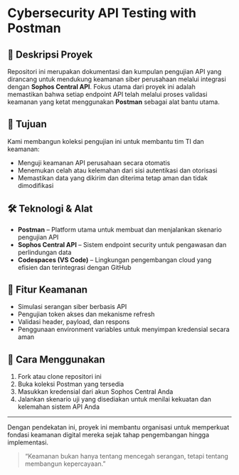 # Cybersecurity API Testing with Postman

## 🧭 Deskripsi Proyek

Repositori ini merupakan dokumentasi dan kumpulan pengujian API yang dirancang untuk mendukung keamanan siber perusahaan melalui integrasi dengan **Sophos Central API**. Fokus utama dari proyek ini adalah memastikan bahwa setiap endpoint API telah melalui proses validasi keamanan yang ketat menggunakan **Postman** sebagai alat bantu utama.

## 🔎 Tujuan

Kami membangun koleksi pengujian ini untuk membantu tim TI dan keamanan:
- Menguji keamanan API perusahaan secara otomatis
- Menemukan celah atau kelemahan dari sisi autentikasi dan otorisasi
- Memastikan data yang dikirim dan diterima tetap aman dan tidak dimodifikasi

## 🛠 Teknologi & Alat

- **Postman** – Platform utama untuk membuat dan menjalankan skenario pengujian API
- **Sophos Central API** – Sistem endpoint security untuk pengawasan dan perlindungan data
- **Codespaces (VS Code)** – Lingkungan pengembangan cloud yang efisien dan terintegrasi dengan GitHub

## 🔐 Fitur Keamanan

- Simulasi serangan siber berbasis API
- Pengujian token akses dan mekanisme refresh
- Validasi header, payload, dan respons
- Penggunaan environment variables untuk menyimpan kredensial secara aman

## 🚀 Cara Menggunakan

1. Fork atau clone repositori ini
2. Buka koleksi Postman yang tersedia
3. Masukkan kredensial dari akun Sophos Central Anda
4. Jalankan skenario uji yang disediakan untuk menilai kekuatan dan kelemahan sistem API Anda

---

Dengan pendekatan ini, proyek ini membantu organisasi untuk memperkuat fondasi keamanan digital mereka sejak tahap pengembangan hingga implementasi.

> “Keamanan bukan hanya tentang mencegah serangan, tetapi tentang membangun kepercayaan.”
